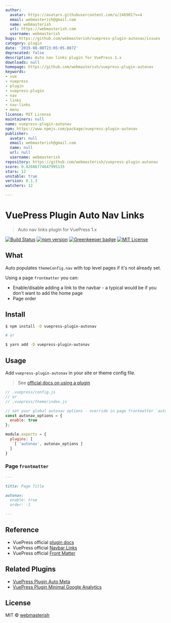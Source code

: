```yaml
---
author:
  avatar: https://avatars.githubusercontent.com/u/246901?v=4
  email: webmasterish@gmail.com
  name: webmasterish
  url: https://webmasterish.com
  username: webmasterish
bugs: https://github.com/webmasterish/vuepress-plugin-autonav/issues
category: plugin
date: '2019-08-08T23:05:05.087Z'
deprecated: false
description: Auto nav links plugin for VuePress 1.x
downloads: null
homepage: https://github.com/webmasterish/vuepress-plugin-autonav
keywords:
- vue
- vuepress
- plugin
- vuepress-plugin
- nav
- links
- nav-links
- menu
license: MIT License
maintainers: null
name: vuepress-plugin-autonav
npm: https://www.npmjs.com/package/vuepress-plugin-autonav
publisher:
  avatar: null
  email: webmasterish@gmail.com
  name: null
  url: null
  username: webmasterish
repository: https://github.com/webmasterish/vuepress-plugin-autonav
score: 0.42686774647995135
stars: 12
unstable: true
version: 0.1.3
watchers: 12

---
```


# VuePress Plugin Auto Nav Links

> Auto nav links plugin for VuePress 1.x

[![Build Status](https://img.shields.io/travis/webmasterish/vuepress-plugin-autonav/master.svg?style=flat-square)](https://travis-ci.org/webmasterish/vuepress-plugin-autonav)
[![npm version](https://img.shields.io/npm/v/vuepress-plugin-autonav.svg?style=flat-square)](http://npm.im/vuepress-plugin-autonav)
[![Greenkeeper badge](https://badges.greenkeeper.io/webmasterish/vuepress-plugin-autonav.svg?style=flat-square)](https://greenkeeper.io/)
[![MIT License](https://img.shields.io/npm/l/express.svg?style=flat-square)](http://opensource.org/licenses/MIT)


## What

Auto populates `themeConfig.nav` with top level pages if it's not already set.

Using a page `frontmatter` you can:

- Enable/disable adding a link to the navbar - a typical would be if you don't
  want to add the home page
- Page order


## Install


```sh
$ npm install -D vuepress-plugin-autonav

# or

$ yarn add -D vuepress-plugin-autonav
```


## Usage

Add `vuepress-plugin-autonav` in your site or theme config file.

> See [official docs on using a plugin](https://vuepress.vuejs.org/plugin/using-a-plugin.html)


```js
// .vuepress/config.js
// or
// .vuepress/theme/index.js

// set your global autonav options - override in page frontmatter `autonav`
const autonav_options = {
  enable: true
};

module.exports = {
  plugins: [
    [ 'autonav', autonav_options ]
  ]
}
```


### Page `frontmatter`


```md
---

title: Page Title

autonav:
  enable: true
  order: -1

---

```


## Reference

- VuePress official [plugin docs](https://vuepress.vuejs.org/plugin/)
- VuePress official [Navbar Links](https://vuepress.vuejs.org/theme/default-theme-config.html#navbar-links)
- VuePress official [Front Matter](https://vuepress.vuejs.org/guide/frontmatter.html)


## Related Plugins

- [VuePress Plugin Auto Meta](https://github.com/webmasterish/vuepress-plugin-autometa)
- [VuePress Plugin Minimal Google Analytics](https://github.com/webmasterish/vuepress-plugin-minimal-analytics)


## License

MIT © [webmasterish](https://webmasterish.com)

